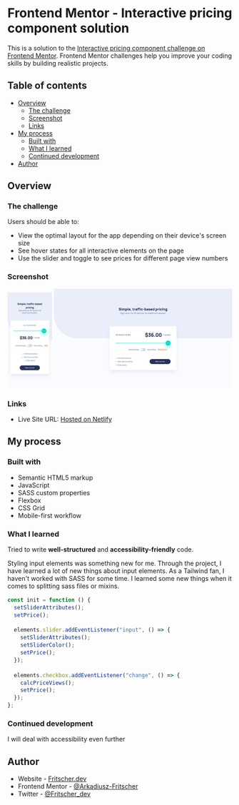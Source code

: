 # Frontend Mentor - Interactive pricing component solution

This is a solution to the [Interactive pricing component challenge on Frontend Mentor](https://www.frontendmentor.io/challenges/interactive-pricing-component-t0m8PIyY8). Frontend Mentor challenges help you improve your coding skills by building realistic projects.

## Table of contents

- [Overview](#overview)
  - [The challenge](#the-challenge)
  - [Screenshot](#screenshot)
  - [Links](#links)
- [My process](#my-process)
  - [Built with](#built-with)
  - [What I learned](#what-i-learned)
  - [Continued development](#continued-development)
- [Author](#author)

## Overview

### The challenge

Users should be able to:

- View the optimal layout for the app depending on their device's screen size
- See hover states for all interactive elements on the page
- Use the slider and toggle to see prices for different page view numbers

### Screenshot

<img src="./design/project_mobile.jpg" width="100">
<img src="./design/project_desktop.jpg" width="400">

### Links

- Live Site URL: [Hosted on Netlify](https://solution-pricing-component.netlify.app/)

## My process

### Built with

- Semantic HTML5 markup
- JavaScript
- SASS custom properties
- Flexbox
- CSS Grid
- Mobile-first workflow

### What I learned

Tried to write **well-structured** and **accessibility-friendly** code.

Styling input elements was something new for me. Through the project, I have
learned a lot of new things about input elements. As a Tailwind fan, I haven't
worked with SASS for some time. I learned some new things when it comes to
splitting sass files or mixins.

```js
const init = function () {
  setSliderAttributes();
  setPrice();

  elements.slider.addEventListener("input", () => {
    setSliderAttributes();
    setSliderColor();
    setPrice();
  });

  elements.checkbox.addEventListener("change", () => {
    calcPriceViews();
    setPrice();
  });
};
```

### Continued development

I will deal with accessibility even further

## Author

- Website - [Fritscher.dev](https://www.fritscher.dev)
- Frontend Mentor - [@Arkadiusz-Fritscher](https://www.frontendmentor.io/profile/Arkadiusz-Fritscher)
- Twitter - [@Fritscher_dev](https://www.twitter.com/fritscher_dev)
